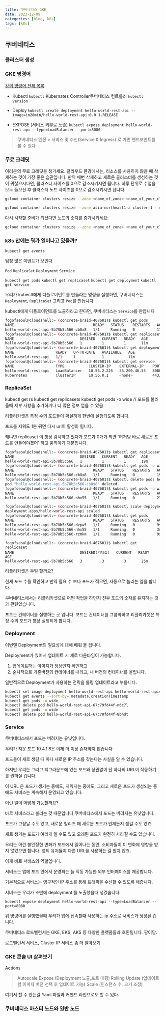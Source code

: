 ```yaml
---
title: 쿠버네티스 GKE
date: 2023-12-09
categories: [blog, k8s]
tags: [k8s]
---
```

## 쿠버네티스 

### 클러스터 생성

### GKE 명령어

[강의 명령어 전체 목록](https://github.com/in28minutes/kubernetes-crash-course#commands-executed-during-the-course)

- Kubectl
    `kubectl` Kubernates Controller쿠버네티스 컨트롤러
    `kubectl version`

- Deploy
    `kubectl create deployment hello-world-rest-api --image=in28min/hello-world-rest-api:0.0.1.RELEASE`

- EXPOSE (서비스 외부로 노출)
    `kubectl expose deployment hello-world-rest-api --type=LoadBalancer --port=8080`

> 쿠버네티스 엔진 >  서비스 및 수신(Service & Ingress) 로 가면 엔드포인트를 볼 수 있다.

### 무료 크레딧 

여러분의 무료 크레딧을 챙기세요.
클라우드 환경에서는, 리소스를 사용하지 않을 때 삭제하는 것이 가장 좋은 습관입니다.
만약 매번 삭제하고 새로운 클러스터를 생성하는 것이 귀찮으시다면, 클러스터 사이즈를 0으로 감소시키시면 됩니다.
하루 단위로 수업을 모두 들으신 후 클러스터 노드 사이즈를 0으로 감소시키시면 됩니다.

```sh
gcloud container clusters resize --zone <name_of_zone> <name_of_your_cluster> --num-nodes=0

gcloud container clusters resize --zone asia-northeast1-a cluster-1 --num-nodes=0
```
다시 시작할 준비가 되셨다면 노드의 숫자를 증가시키세요:

```sh
gcloud container clusters resize --zone <name_of_zone> <name_of_your_cluster> --num-nodes=3
```

### k8s 안에는 뭐가 일어나고 있을까?

`kubectl get events`

엄청 많은 이벤트가 보인다.

`Pod`
`ReplicaSet`
`Deployment`
`Service`

`kubectl get pods` 
`kubectl get replicaset`
`kubectl get deployment`
`kubectl get service`

우리가 kubectl에게 디플로이먼트를 만들라는 명령을 실행하면, 쿠버네티스는 `Deployment`, `ReplicaSet` 그리고 `Pod`를 만듭니다

kubectl에게 디폴로이먼트를 노출하라고 한다면, 쿠버네티스는 `Service`를 만듭니다

```sh
fogofseoul@cloudshell:~ (concrete-braid-407601)$ kubectl get pods
NAME                                    READY   STATUS    RESTARTS   AGE
hello-world-rest-api-5b78b5c566-cb8x8   1/1     Running   0          11m
fogofseoul@cloudshell:~ (concrete-braid-407601)$ kubectl get replicasets
NAME                              DESIRED   CURRENT   READY   AGE
hello-world-rest-api-5b78b5c566   1         1         1       11m
fogofseoul@cloudshell:~ (concrete-braid-407601)$ kubectl get deployment
NAME                   READY   UP-TO-DATE   AVAILABLE   AGE
hello-world-rest-api   1/1     1            1           11m
fogofseoul@cloudshell:~ (concrete-braid-407601)$ kubectl get service
NAME                   TYPE           CLUSTER-IP    EXTERNAL-IP    PORT(S)          AGE
hello-world-rest-api   LoadBalancer   10.56.2.225   35.200.46.55   8080:32742/TCP   8m22s
kubernetes             ClusterIP      10.56.0.1     <none>         443/TCP          171m
```

### ReplicaSet

kubectl get rs
kubectl get replicasets
kubectl get pods -o wide // 포드를 불러올때 세부 사항을 추가하거나 더 많은 정보 얻을 수 있음

리플리카셋은 특정 수의 포드들이 확실하게 한번에 실행되도록 합니다.

포드를 지워도 1분 뒤면 다시 url이 활성화 됩니다. 

왜냐면 replicaset 이 항상 감시하고 있다가 포드가 0개가 되면 '허거덩 바로 새로운 포드를 만들어야겠어' 하고 움직이기 때문입니다.

```sh
fogofseoul@cloudshell:~ (concrete-braid-407601)$ kubectl get replicasets
NAME                              DESIRED   CURRENT   READY   AGE
hello-world-rest-api-5b78b5c566   1         1         1       19m
fogofseoul@cloudshell:~ (concrete-braid-407601)$ kubectl get pods -o wide
NAME                                    READY   STATUS    RESTARTS   AGE   IP          NODE                                       NOMINATED NODE   READINESS GATES
hello-world-rest-api-5b78b5c566-cb8x8   1/1     Running   0          19m   10.52.0.3   gke-cluster-1-default-pool-d2489f88-6q5f   <none>           <none>
fogofseoul@cloudshell:~ (concrete-braid-407601)$ kubectl delete pods hello-world-rest-api-5b78b5c566-cb8x8
pod "hello-world-rest-api-5b78b5c566-cb8x8" deleted
fogofseoul@cloudshell:~ (concrete-braid-407601)$ kubectl get pods -o wide
NAME                                    READY   STATUS    RESTARTS   AGE   IP          NODE                                       NOMINATED NODE   READINESS GATES
hello-world-rest-api-5b78b5c566-nhx55   1/1     Running   0          23s   10.52.1.3   gke-cluster-1-default-pool-d2489f88-gpwq   <none>           <none>
```

```sh
fogofseoul@cloudshell:~ (concrete-braid-407601)$ kubectl scale deployment hello-world-rest-api --replicas=3
deployment.apps/hello-world-rest-api scaled
fogofseoul@cloudshell:~ (concrete-braid-407601)$ kubectl get pods
NAME                                    READY   STATUS    RESTARTS   AGE
hello-world-rest-api-5b78b5c566-dzpw5   1/1     Running   0          9s
hello-world-rest-api-5b78b5c566-nhx55   1/1     Running   0          3m35s
hello-world-rest-api-5b78b5c566-rzmkm   1/1     Running   0          9s
```

```
fogofseoul@cloudshell:~ (concrete-braid-407601)$ kubectl get replicaset
NAME                              DESIRED(기대값)   CURRENT   READY   AGE
hello-world-rest-api-5b78b5c566   3         3         3       25m
```

리플리카셋은 무얼 할까요?

현재 포드 수를 확인하고 만약 필요 수 보다 포드가 적으면, 자동으로 늘리는 일을 합니다.

쿠버네티스에서는 리플리카셋으로 어떤 작업을 하던지 전부 포드의 숫자를 유지하는 것과 관련있습니다.

포드는 컨테이너를 실행하는 곳 입니다. 포드는 컨테이너를 그룹화하고 리플리카셋은 특정 수의 포드가 항상 실행되게 합니다.


### Deployment

이번엔 Deployment의 필요성에 대해 배워 볼 겁니다.

Deployment가 있어서 업데이트 시 제로 다운타임이 가능합니다. 

1. 업데이트하는 이미지가 정상인지 확인하고
2. 순차적으로 기존버전의 컨테이너를 내리고, 새 버전의 컨테이너를 올립니다.

일반적으로 Deployment가 사용하는 전략을 롤링 업데이트라고 부릅니다.

```sh
kubectl set image deployment hello-world-rest-api hello-world-rest-api=in28min/hello-world-rest-api:0.0.2.RELEASE
kubectl get events --sort-by=.metadata.creationTimestamp
kubectl get pods -o wide
kubectl delete pod hello-world-rest-api-67c79fd44f-n6c7l
kubectl get pods -o wide
kubectl delete pod hello-world-rest-api-67c79fd44f-8bhdt
```

### Service

쿠버네티스에서 포드는 버려지는 유닛입니다.

우리가 지운 포드 10.4.1.8은 이제 더 이상 존재하지 않습니다

포드들이 새로 생길 때 마다 새로운 IP 주소를 갖는다는 사실을 알 수 있습니다.

하지만 우리는  그리고 백그라운드에 있는 포드와 상관없이 단 하나의 URL이 작동하기를 원하실 겁니다.

이 URL 은 포드가 생기는 중에도, 지워지는 중에도, 그리고 새로운 포드가 생성되는 중에도 서비스는 계속해서 운영되고 있습니다.

이런 일이 어떻게 가능할까요?

바로 서비스라고 불리는 것 때문입니다 쿠버네티스에서 포드는 버려지는 유닛입니다.

포드가 고장날 수도 있고, 새로운 릴리즈 때 새로운 포드가 언제든지 생길 수도 있죠.

새로 생기는 포드가 여러개 일 수도 있고 오래된 포드가 완전히 사라질 수도 있습니다.

우리는 이런 불안정한 변화가 포드에서 일어나는 동안, 소비자들이 이 변화에 영향을 받지 않았으면 합니다. 앱의 유저들이 다른 URL을 사용하는 걸 원치 않죠.

이게 바로 서비스의 역할입니다.

서비스는 앱에 포드 안에서 운영되는 늘 작동 가능한 외부 인터페이스를 제공합니다. 

기본적으로 서비스는 영구적인 IP 주소를 통해 트래픽을 수신할 수 있도록 해줍니다.

서비스는 우리가 초반에 deployment 를 노출했을때 생겼습니다.

`kubectl expose deployment hello-world-rest-api --type=LoadBalancer --port=8080`

위 명령어를 실행했을때 우리가 앱에 접속할때 사용하는 ip 주소로 서비스가 생성된 겁니다.

쿠버네티스 로드밸런서는 GKE, EKS, AKS 등 다양한 플랫폼들과 호환됩니다. 짱이당.

로드밸런서 서비스, Cluster IP 서비스 좀 더 알아보기

### GKE 콘솔 UI 살펴보기

Actions 
> Autoscale 
> Expose (Deployment 노출,포트 매핑)
> Rolling Update (업데이트할 이미지 버전 선택 후 업데이트 가능)
> Scale (인스턴스 수, 크기 조정)

여기서 할 수 있는걸 Yaml 파일과 커맨드 라인으로도 할 수 있다.

### 쿠버네티스 마스터 노드와 일반 노드


